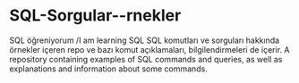 # SQL-Sorgular--rnekler
SQL öğreniyorum /I am learning SQL
SQL komutları ve sorguları hakkında örnekler içeren repo ve bazı komut açıklamaları, bilgilendirmeleri de içerir.
A repository containing examples of SQL commands and queries, as well as explanations and information about some commands.
